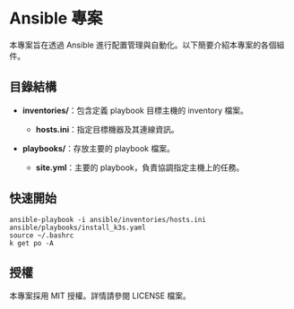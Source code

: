 # Ansible 專案

本專案旨在透過 Ansible 進行配置管理與自動化。以下簡要介紹本專案的各個組件。

## 目錄結構

- **inventories/**：包含定義 playbook 目標主機的 inventory 檔案。
  - **hosts.ini**：指定目標機器及其連線資訊。

- **playbooks/**：存放主要的 playbook 檔案。
  - **site.yml**：主要的 playbook，負責協調指定主機上的任務。

## 快速開始

```
ansible-playbook -i ansible/inventories/hosts.ini ansible/playbooks/install_k3s.yaml
source ~/.bashrc
k get po -A

```

## 授權

本專案採用 MIT 授權。詳情請參閱 LICENSE 檔案。
